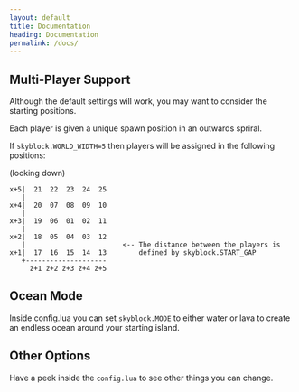 ```yaml
---
layout: default
title: Documentation
heading: Documentation
permalink: /docs/
---
```


## Multi-Player Support

Although the default settings will work, you may want to consider the starting positions.

Each player is given a unique spawn position in an outwards spriral.

If `skyblock.WORLD_WIDTH=5` then players will be assigned in the following positions:

(looking down)

```
x+5|  21  22  23  24  25
   |
x+4|  20  07  08  09  10
   |
x+3|  19  06  01  02  11
   |
x+2|  18  05  04  03  12
   |                        <-- The distance between the players is
x+1|  17  16  15  14  13        defined by skyblock.START_GAP
   +--------------------
     z+1 z+2 z+3 z+4 z+5
```


## Ocean Mode

Inside config.lua you can set `skyblock.MODE` to either water or lava to create an endless ocean around your starting island.


## Other Options

Have a peek inside the `config.lua` to see other things you can change.
